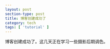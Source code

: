 ```yaml
---
layout: post
section-type: post
title: 博客创建成功了
category: tech
tags: [ 'tutorial' ]
---
```


博客创建成功了。这几天正在学习一些摄影后期调色。